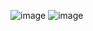 ![image](https://github.com/user-attachments/assets/c4f1eaa7-482f-4bde-a6fd-d88db65763f6)
![image](https://github.com/user-attachments/assets/4ad851bb-260e-4299-a3cf-22d2b4639b4b)
